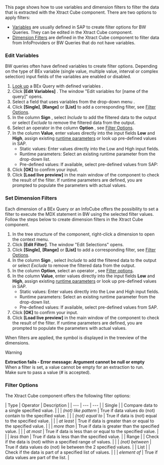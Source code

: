This page shows how to use variables and dimension filters to filter the data that is extracted with the Xtract Cube component. There are two options to apply filters:

- [Variables](#edit-variables) are usually defined in SAP to create filter options for BW Queries. They can be edited in the Xtract Cube component.
- [Dimension Filters](#set-dimension-filters) are defined in the Xtract Cube component to filter data from InfoProviders or BW Queries that do not have variables.

### Edit Variables

BW queries often have defined variables to create filter options. Depending on the type of BEx variable (single value, multiple value, interval or complex selection) input fields of the variables are enabled or disabled.

1. [Look up](../#look-up-a-bw-cube-or-query) a BEx Query with defined variables .
1. Click **[Edit Variables]** . The window "Edit variables for [name of the query]" opens.
1. Select a field that uses variables from the drop-down menu .
1. Click **[Single]**, **[Range]** or **[List]** to add a corresponding filter, see [Filter Options](#filter-options).
1. In the column **Sign** , select *Include* to add the filtered data to the output or select *Exclude* to remove the filtered data from the output.
1. Select an operator in the column **Option** , see [Filter Options](#filter-options).
1. In the column **Value**, enter values directly into the input fields **Low** and **High**, assign existing [runtime parameters](../edit-runtime-parameters/) or look up pre-defined values in SAP.
   - Static values: Enter values directly into the Low and High input fields.
   - Runtime parameters: Select an existing runtime parameter from the drop-down list.
   - Pre-defined values: If available, select pre-defined values from SAP:
1. Click **[OK]** to confirm your input.
1. Click **[Load live preview]** in the main window of the component to check the result of the filter. If runtime parameters are defined, you are prompted to populate the parameters with actual values.

### Set Dimension Filters

Each dimension of a BEx Query or an InfoCube offers the possibility to set a filter to execute the MDX statement in BW using the selected filter values. Follow the steps below to create dimension filters in the Xtract Cube component.

1. In the tree structure of the component, right-click a dimension to open the context menu.
1. Click **[Edit Filter]**. The window "Edit Selections" opens.
1. Click **[Single]**, **[Range]** or **[List]** to add a corresponding filter, see [Filter Options](#filter-options).
1. In the column **Sign** , select *Include* to add the filtered data to the output or select *Exclude* to remove the filtered data from the output.
1. In the column **Option**, select an operator , see [Filter options](#filter-options).
1. In the column **Value**, enter values directly into the input fields **Low** and **High**, assign existing [runtime parameters](../edit-runtime-parameters/) or look up pre-defined values in SAP.
   - Static values: Enter values directly into the Low and High input fields.
   - Runtime parameters: Select an existing runtime parameter from the drop-down list.
   - Pre-defined values: If available, select pre-defined values from SAP.
1. Click **[OK]** to confirm your input.
1. Click **[Load live preview]** in the main window of the component to check the result of the filter. If runtime parameters are defined, you are prompted to populate the parameters with actual values.

When filters are applied, the symbol is displayed in the treeview of the dimensions.

Warning

**Extraction fails - Error message: Argument cannot be null or empty**\
When a filter is set, a value cannot be empty for an extraction to run.\
Make sure to pass a value (# is accepted).

### Filter Options

The Xtract Cube component offers the following filter options:

| Type | Operator | Description | | --- | --- | --- | | Single | | Compare data to a single specified value. | | | *(not) like pattern* | True if data values do (not) contain to the specified value. | | | *(not) equal to* | True if data is (not) equal to the specified value. | | | *at least* | True if data is greater than or equal to the specified value. | | | *more than* | True if data is greater than the specified value. | | | *at most* | True if data is less than or equal to the specified value. | | | *less than* | True if data is less than the specified value. | | Range | | Check if the data is (not) within a specified range of values. | | | *(not) between* | True if data values do (not) lie between the 2 specified values. | | List | | Check if the data is part of a specified list of values. | | | *element of* | True if data values are part of the list. |
